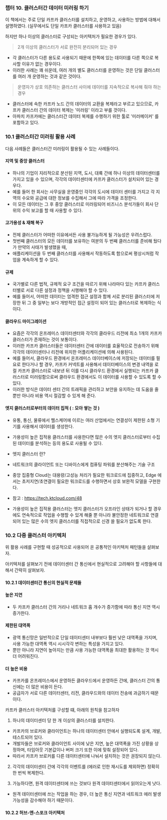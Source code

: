 ### 챕터 10. 클러스터간 데이터 미러링 하기

이 책에서는 주로 단일 카프카 클러스터를 설치하고, 운영하고, 사용하는 방법에 대해서 설명하였다. (실무에서도 단일 카프카 클러스터를 사용하고 있음)

하지만 하나 이상의 클러스터로 구성되는 아키텍처가 필요한 경우가 있다.

> 2개 이상의 클러스터가 서로 완전히 분리되어 있는 경우
- 각 클러스터가 다른 용도로 사용되기 때문에 한쪽에 있는 데이터를 다른 쪽으로 복사할 이유가 없는 경우이다.
- 이러한 사례는 꽤 쉬운데, 여러 개의 별도 클러스터를 운영하는 것은 단일 클러스터를 여러 개 운영하는 것과 같은 것이다.

> 운영자가 상호 의존하는 클러스터 사이에 데이터를 지속적으로 복사해 줘야 하는 경우
- 클러스터에 속한 카프카 노드 간의 데이터의 교환을 복제라고 부르고 있으므로, 카프카 클러스터 간의 데이터 복제는 '미러링' 이라고 부를 것이다.
- 아파치 카프카에는 클러스터간 데이터 복제를 수행하기 위한 툴로 '미러메이커' 를 포함하고 있다.

### 10.1 클러스터간 미러링 활용 사례

다음 사례들은 클러스터간 미러링이 활용될 수 있는 사례들이다.

#### 지역 및 중앙 클러스터 

- 하나의 기업이 지리적으로 분산된 지역, 도시, 대륙 간에 하나 이상의 데이터센터를 가지고 있을 수 있으며, 각각의 데이터센터에 카프카 클러스터가 설치되어 있는 경우다.
- 예를 들어 한 회사는 사무실을 운영중인 각각의 도시에 데이터 센터를 가지고 각 지역의 수요와 공급에 대한 정보를 수집해서 그에 따라 가격을 조정한다.
- 이 모든 데이터는 그 후 중앙 클러스터로 미러링되어 비즈니스 분석가들이 회사 단위의 수익 보고를 할 때 사용할 수 있다.

#### 고가용성 & 재해 복구

- 전체 클러스터가 어떠한 이유에서든 사용 불가능하게 될 가능성은 우려스럽다. 
- 첫번째 클러스터의 모든 데이터를 보유하는 여분의 두 번째 클러스터를 준비해 뒀다가 만약의 사태가 발생했을 때, 
- 애플리케이션을 두 번째 클러스터를 사용해서 작동하도록 함으로써 평상시처럼 작업을 계속하게 할 수 있다.

#### 규제

- 국가별로 다른 법적, 규제적 요구 조건을 따르기 위해 나라마다 있는 카프카 클러스터별로 서로 다른 설정과 정책을 시행해야 할 수 있다.
- 예를 들어서, 어떠한 데이터는 엄격한 접근 설정과 함께 서로 분리된 클러스터에 저장한 뒤 그 중 일부는 보다 개방적인 접근 설정이 되어 있는 클러스터로 복제하는 식이다.

#### 클라우드 마이그레이션

- 요즘은 각각의 온프레미스 데이터센터와 각각의 클라우드 리전에 최소 1개의 카프카 클러스터가 존재하는 것이 보통이다.
- 이러한 카프카 클러스터들은 데이터센터 간에 데이터를 효율적으로 전송하기 위해 각각의 데이터센터나 리전에 위치한 어플리케이션에 의해 사용된다.
- 예를 들어서, 클라우드 환경에서 온프레미스 데이터베이스에 저장되는 데이터를 필요로 한다거나 할 경우, 카프카 커넥트를 사용해서 데이터베이스의 변경 내역을 로컬 카프카 클러스터로 내보낸 뒤 이를 다시 클라우드 환경에서 실행되는 카프카 클러스터로 미러링함으로써 클라우드 환경에서도 이 데이터를 사용할 수 있도록 할 수 있다.
- 이러한 방식은 데이터 센터 간의 트래픽을 관리하고 보안을 유지하는 데 도움을 줄 뿐만 아니라 비용 역시 절감할 수 있게 해 준다.

#### 엣지 클러스터로부터의 데이터 집적 ( : 모아 쌓는 것 )

- 유통, 통신, 물류에서 헬스케어에 이르는 여러 산업에서는 연결성이 제한된 소형 기기를 사용해서 데이터를 생성한다.
- 가용성이 높은 집적용 클러스터를 사용한다면 많은 수의 엣지 클러스터로부터 수집된 데이터를 분석하는 등의 용도로 사용될 수 있다.
- 엣지 클러스터 란?
- 네트워크의 클라이언트 또는 디바이스에게 컴퓨팅 파워를 분산해주는 기술 구조
- 중앙 집중형 Cloud는 대용량/고성능 처리가 필요한 워크로드에 집중하고, Edge 에서는 초저지연/초연결이 필요한 워크로드를 수행하면서 상호 보완적 모델을 구현한다.
- 참고 : https://tech.ktcloud.com/48

- 가용성이 높은 집적용 클러스터는 엣지 클러스터가 오프라인 상태가 되거나 할 경우에도 연속적으로 작업을 수행할 수 있게 해줄 뿐 아니라 불안정한 네트워크로 연결되어 있는 많은 수의 엣지 클러스터를 직접적으로 신경 쓸 필요가 없도록 한다.

### 10.2 다중 클러스터 아키텍처

위 활용 사례를 구현할 때 성공적으로 사용되어 온 공통적인 아키텍처 패턴들을 살펴보자.

아키텍처를 살펴보기 전에 데이터센터 간 통신에서 현실적으로 고려해야 할 사항들에 대해서 간략히 살펴보자.

#### 10.2.1 데이터센터간 통신의 현실적 문제들

#### 높은 지연

- 두 카프카 클러스터 간의 거리나 네트워크 홉 개수가 증가함에 따라 통신 지연 역시 증가한다.

#### 제한된 대역폭

- 광역 통신망은 일반적으로 단일 데이터센터 내부보다 훨씬 낮은 대역폭을 가지며, 사용 가능한 대역폭 역시 시시각각 변하는 특성을 가지고 있다.
- 뿐만 아니라 지연이 높아지는 만큼 사용 가능한 대역폭을 최대한 활용하는 것 역시 더 어려워진다.

#### 더 높은 비용

- 카프카를 온프레미스에서 운영하든 클라우드에서 운영하든 간에, 클러스터 간의 통신에는 더 많은 비용이 든다.
- 공급자가 서로 다른 데이터센터, 리전, 클라우드와의 데이터 전송에 과금하기 때문이다.


카프카 클러스터 아키텍처를 구성할 떄, 아래의 원칙을 참고하자

1. 하나의 데이터센터 당 한 개 이상의 클러스터를 설치한다.
- 카프카의 브로커와 클라이언트는 하나의 데이터센터 안에서 실행되도록 설계, 개발, 테스트되어 있다.
- 개발자들은 브로커와 클라이언트 사이에 낮은 지연, 높은 대역폭을 가진 상황을 상정하며, 타임아웃 기본값이나 버퍼 크기 또한 이에 맞춰 설정되어 있다.
- 따라서 카프카 브로커를 다른 데이터센터에 나눠서 설치하는 것은 권장되지 않는다.

2. 각각의 데이터센터 간에 각각의 이벤트를 (에러로 인한 재시도를 제외하면) 정확히 한 번씩 복제한다.

3. 가능하다면, 원격 데이터센터에 쓰는 것보다 원격 데이터센터에서 읽어오는게 낫다.
- 원격 데이터센터에 쓰는 작업을 하는 경우, 더 높은 통신 지연과 네트워크 에러 발생 가능성을 감수해야 하기 때문이다.

#### 10.2.2 허브-앤-스포크 아키텍처












